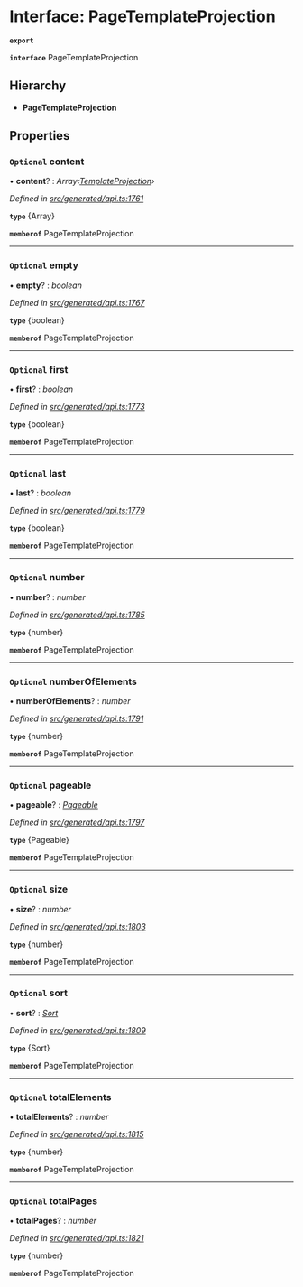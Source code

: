 # Interface: PageTemplateProjection

**`export`** 

**`interface`** PageTemplateProjection

## Hierarchy

* **PageTemplateProjection**

## Properties

### `Optional` content

• **content**? : *Array‹[TemplateProjection](_generated_api_.templateprojection.md)›*

*Defined in [src/generated/api.ts:1761](https://github.com/mailslurp/mailslurp-client-ts-js/blob/6b83217/src/generated/api.ts#L1761)*

**`type`** {Array<TemplateProjection>}

**`memberof`** PageTemplateProjection

___

### `Optional` empty

• **empty**? : *boolean*

*Defined in [src/generated/api.ts:1767](https://github.com/mailslurp/mailslurp-client-ts-js/blob/6b83217/src/generated/api.ts#L1767)*

**`type`** {boolean}

**`memberof`** PageTemplateProjection

___

### `Optional` first

• **first**? : *boolean*

*Defined in [src/generated/api.ts:1773](https://github.com/mailslurp/mailslurp-client-ts-js/blob/6b83217/src/generated/api.ts#L1773)*

**`type`** {boolean}

**`memberof`** PageTemplateProjection

___

### `Optional` last

• **last**? : *boolean*

*Defined in [src/generated/api.ts:1779](https://github.com/mailslurp/mailslurp-client-ts-js/blob/6b83217/src/generated/api.ts#L1779)*

**`type`** {boolean}

**`memberof`** PageTemplateProjection

___

### `Optional` number

• **number**? : *number*

*Defined in [src/generated/api.ts:1785](https://github.com/mailslurp/mailslurp-client-ts-js/blob/6b83217/src/generated/api.ts#L1785)*

**`type`** {number}

**`memberof`** PageTemplateProjection

___

### `Optional` numberOfElements

• **numberOfElements**? : *number*

*Defined in [src/generated/api.ts:1791](https://github.com/mailslurp/mailslurp-client-ts-js/blob/6b83217/src/generated/api.ts#L1791)*

**`type`** {number}

**`memberof`** PageTemplateProjection

___

### `Optional` pageable

• **pageable**? : *[Pageable](_generated_api_.pageable.md)*

*Defined in [src/generated/api.ts:1797](https://github.com/mailslurp/mailslurp-client-ts-js/blob/6b83217/src/generated/api.ts#L1797)*

**`type`** {Pageable}

**`memberof`** PageTemplateProjection

___

### `Optional` size

• **size**? : *number*

*Defined in [src/generated/api.ts:1803](https://github.com/mailslurp/mailslurp-client-ts-js/blob/6b83217/src/generated/api.ts#L1803)*

**`type`** {number}

**`memberof`** PageTemplateProjection

___

### `Optional` sort

• **sort**? : *[Sort](_generated_api_.sort.md)*

*Defined in [src/generated/api.ts:1809](https://github.com/mailslurp/mailslurp-client-ts-js/blob/6b83217/src/generated/api.ts#L1809)*

**`type`** {Sort}

**`memberof`** PageTemplateProjection

___

### `Optional` totalElements

• **totalElements**? : *number*

*Defined in [src/generated/api.ts:1815](https://github.com/mailslurp/mailslurp-client-ts-js/blob/6b83217/src/generated/api.ts#L1815)*

**`type`** {number}

**`memberof`** PageTemplateProjection

___

### `Optional` totalPages

• **totalPages**? : *number*

*Defined in [src/generated/api.ts:1821](https://github.com/mailslurp/mailslurp-client-ts-js/blob/6b83217/src/generated/api.ts#L1821)*

**`type`** {number}

**`memberof`** PageTemplateProjection
